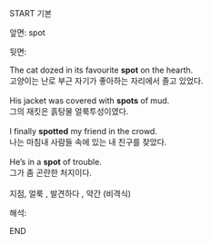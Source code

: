 START
기본

앞면:
spot


뒷면:
<div>The cat dozed in its favourite <strong>spot</strong> on the hearth.</div><div>고양이는 난로 부근 자기가 좋아하는 자리에서 졸고 있었다.<br><br><div>His jacket was covered with <b>spots</b> of mud. </div><div>그의 재킷은 흙탕물 얼룩투성이였다.<br><div><br></div><div><div>I finally <b>spotted</b> my friend in the crowd. </div><div>나는 마침내 사람들 속에 있는 내 친구를 찾았다.<br><br><div>He’s in a <b>spot</b> of trouble. </div><div>그가 좀 곤란한 처지이다.<br></div></div><br>지점, 얼룩 , 발견하다 , 약간 (비격식)</div></div></div>


해석:

END